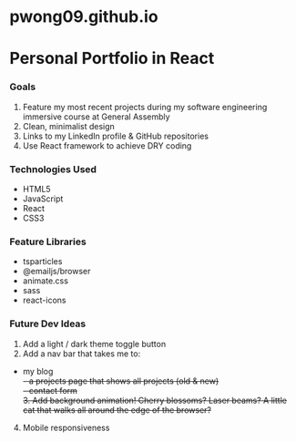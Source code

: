 # pwong09.github.io
# Personal Portfolio in React

### Goals
1. Feature my most recent projects during my software engineering immersive course at General Assembly
2. Clean, minimalist design
3. Links to my LinkedIn profile & GitHub repositories
4. Use React framework to achieve DRY coding

### Technologies Used
- HTML5
- JavaScript 
- React
- CSS3

### Feature Libraries
- tsparticles
- @emailjs/browser
- animate.css
- sass
- react-icons

### Future Dev Ideas
1. Add a light / dark theme toggle button
2. Add a nav bar that takes me to:
- my blog  
<s>- a projects page that shows all projects (old & new)</s>  
<s>- contact form</s>  
<s>3. Add background animation! Cherry blossoms? Laser beams? A little cat that walks all around the edge of the browser?</s>  
4. Mobile responsiveness  

